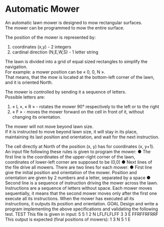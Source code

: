 # Automatic Mower
An automatic lawn mower is designed to mow rectangular surfaces.  
The mower can be programmed to mow the entire surface.  

The position of the mower is represented by:
1. coordinates (x,y) - 2 integers
2. cardinal direction (N,E,W,S) - 1 letter string

The lawn is divided into a grid of equal sized rectangles to simplify the navigation.  
For example: a mower position can be « 0, 0, N ».  
That means, that the mow is located at the bottom-left corner of the lawn, and it is oriented North.

The mower is controlled by sending it a sequence of letters.  
Possible letters are: 
1. « L », « R » - rotates the mower 90° respectively to the left or to the right
1. « F » - moves the mower forward on the cell in front of it, without changing its orientation.

The mower will not move beyond lawn size.  
If it is instructed to move beyond lawn size, it will stay in its place, maintaining its last position and orientation, and wait for the next instruction.  

The cell directly at North of the position (x, y) has for coordinates (x, y+1).
An input file following these rules is given to program the mower:
● The first line is the coordinates of the upper-right corner of the lawn, coordinates of
lower-left corner are supposed to be (0,0)
● Next lines of the file drive all mowers. There are two lines for each mower:
● First line give the initial position and orientation of the mower. Position and orientation
are given by 2 numbers and a letter, separated by a space
● Second line is a sequence of instruction driving the mower across the lawn. Instructions
are a sequence of letters without space.
Each mower moves sequentially, it means that the second mower moves only after the first
one execute all its instructions.
When the mower has executed all its instructions, it outputs its position and orientation.
GOAL
Design and write a program implementing the above specifications and validating the following
test.
TEST
This file is given in input:
5 5
1 2 N
LFLFLFLFF
3 3 E
FFRFFRFRRF
This output is expected (final positions of mowers):
1 3 N
5 1 E